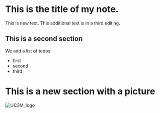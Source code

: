 # This is the title of my **note**.

This is new text.
This additional text is in a third editing.

## This is a second section

We add a list of todos:
- first
- second
- third

# This is a new section with a picture
![UC3M_logo](https://www.uc3m.es/ss/Satellite?blobcol=urldata&blobkey=id&blobtable=MungoBlobs&blobwhere=1371552353583&ssbinary=true)
